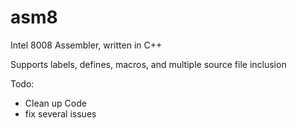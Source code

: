 # asm8
Intel 8008 Assembler, written in C++

Supports labels, defines, macros, and multiple source file inclusion

Todo:
- Clean up Code
- fix several issues
